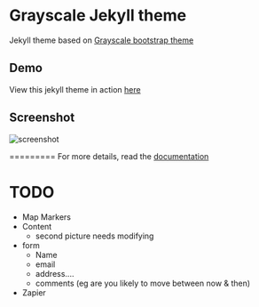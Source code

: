 Grayscale Jekyll theme
=========================

Jekyll theme based on [Grayscale bootstrap theme ](http://ironsummitmedia.github.io/startbootstrap-grayscale/)

## Demo
View this jekyll theme in action [here](https://jeromelachaud.github.io/grayscale-theme)

## Screenshot
![screenshot](https://raw.githubusercontent.com/jeromelachaud/grayscale-theme/master/screenshot.png)

=========
For more details, read the [documentation](http://jekyllrb.com/)


# TODO

* Map Markers
* Content
    * second picture needs modifying
* form
    * Name
    * email
    * address....
    * comments (eg are you likely to move between now & then)
* Zapier
